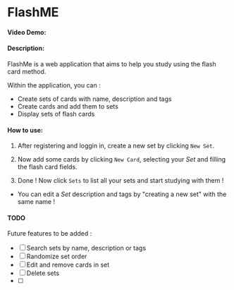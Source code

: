 # FlashME
#### Video Demo:  <URL HERE>
#### Description:
FlashMe is a web application that aims to help you study using the flash card method.

Within the application, you can :

- Create sets of cards with name, description and tags
- Create cards and add them to sets
- Display sets of flash cards

#### How to use:

1. After registering and loggin in, create a new set by clicking `New Set`.

2. Now add some cards by clicking `New Card`, selecting your *Set* and filling the flash card fields.

3. Done ! Now click `Sets` to list all your sets and start studying with them !

- You can edit a *Set* description and tags by "creating a new set" with the same name !

#### TODO

Future features to be added :

- [ ] Search sets by name, description or tags
- [ ] Randomize set order
- [ ] Edit and remove cards in set
- [ ] Delete sets
- [ ] 